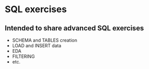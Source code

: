 # SQL exercises
## Intended to share advanced SQL exercises
- SCHEMA and TABLES creation
- LOAD and INSERT data
- EDA
- FILTERING
- etc.
